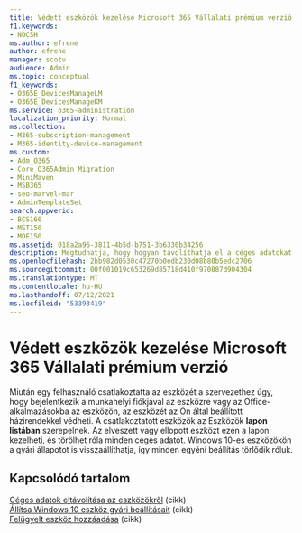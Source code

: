 ```yaml
---
title: Védett eszközök kezelése Microsoft 365 Vállalati prémium verzió
f1.keywords:
- NOCSH
ms.author: efrene
author: efrene
manager: scotv
audience: Admin
ms.topic: conceptual
f1_keywords:
- O365E_DevicesManageLM
- O365E_DevicesManageKM
ms.service: o365-administration
localization_priority: Normal
ms.collection:
- M365-subscription-management
- M365-identity-device-management
ms.custom:
- Adm_O365
- Core_O365Admin_Migration
- MiniMaven
- MSB365
- seo-marvel-mar
- AdminTemplateSet
search.appverid:
- BCS160
- MET150
- MOE150
ms.assetid: 018a2a96-3811-4b5d-b751-3b6330b34256
description: Megtudhatja, hogy hogyan távolíthatja el a céges adatokat a védelmi házirendekkel kezelt eszközökről, és hogyan állíthatja Windows 10 vissza a gyári beállításokat az eszközökre.
ms.openlocfilehash: 2bb982d0530c47270b0edb230d08b80b5edc2706
ms.sourcegitcommit: 00f001019c653269d85718d410f970887d904304
ms.translationtype: MT
ms.contentlocale: hu-HU
ms.lasthandoff: 07/12/2021
ms.locfileid: "53393419"
---
```

# <a name="manage-protected-devices-with-microsoft-365-business-premium"></a>Védett eszközök kezelése Microsoft 365 Vállalati prémium verzió

Miután egy felhasználó csatlakoztatta az eszközét a szervezethez úgy, hogy bejelentkezik a munkahelyi fiókjával az eszközre vagy az Office-alkalmazásokba az eszközön, az eszközét az Ön által beállított házirendekkel védheti. A csatlakoztatott eszközök az Eszközök **lapon listában** szerepelnek. Az elveszett vagy ellopott eszközt ezen a lapon kezelheti, és törölhet róla minden céges adatot. Windows 10-es eszközökön a gyári állapotot is visszaállíthatja, így minden egyéni beállítás törlődik róluk. 

## <a name="related-content"></a>Kapcsolódó tartalom
  
[Céges adatok eltávolítása az eszközökről](remove-company-data.md) (cikk)\
[Állítsa Windows 10 eszköz gyári beállításait](reset-devices-to-factory-settings.md) (cikk)\
[Felügyelt eszköz hozzáadása](./app-protection-settings-for-android-and-ios.md) (cikk)

